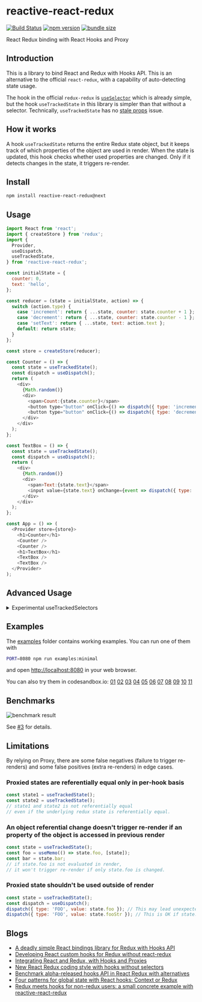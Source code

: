 # reactive-react-redux

[![Build Status](https://travis-ci.com/dai-shi/reactive-react-redux.svg?branch=master)](https://travis-ci.com/dai-shi/reactive-react-redux)
[![npm version](https://badge.fury.io/js/reactive-react-redux.svg)](https://badge.fury.io/js/reactive-react-redux)
[![bundle size](https://badgen.net/bundlephobia/minzip/reactive-react-redux)](https://bundlephobia.com/result?p=reactive-react-redux)

React Redux binding with React Hooks and Proxy

## Introduction

This is a library to bind React and Redux with Hooks API.
This is an alternative to the official `react-redux`,
with a capability of auto-detecting state usage.

The hook in the official `redux-redux` is
[`useSelector`](https://react-redux.js.org/api/hooks#useselector)
which is already simple, but the hook `useTrackedState` in this library
is simpler than that without a selector.
Technically, `useTrackedState` has no [stale props](https://react-redux.js.org/api/hooks#stale-props-and-zombie-children) issue.

## How it works

A hook `useTrackedState` returns the entire Redux state object,
but it keeps track of which properties of the object are used
in render. When the state is updated, this hook checks
whether used properties are changed.
Only if it detects changes in the state, it triggers re-render.

## Install

```bash
npm install reactive-react-redux@next
```

## Usage

```javascript
import React from 'react';
import { createStore } from 'redux';
import {
  Provider,
  useDispatch,
  useTrackedState,
} from 'reactive-react-redux';

const initialState = {
  counter: 0,
  text: 'hello',
};

const reducer = (state = initialState, action) => {
  switch (action.type) {
    case 'increment': return { ...state, counter: state.counter + 1 };
    case 'decrement': return { ...state, counter: state.counter - 1 };
    case 'setText': return { ...state, text: action.text };
    default: return state;
  }
};

const store = createStore(reducer);

const Counter = () => {
  const state = useTrackedState();
  const dispatch = useDispatch();
  return (
    <div>
      {Math.random()}
      <div>
        <span>Count:{state.counter}</span>
        <button type="button" onClick={() => dispatch({ type: 'increment' })}>+1</button>
        <button type="button" onClick={() => dispatch({ type: 'decrement' })}>-1</button>
      </div>
    </div>
  );
};

const TextBox = () => {
  const state = useTrackedState();
  const dispatch = useDispatch();
  return (
    <div>
      {Math.random()}
      <div>
        <span>Text:{state.text}</span>
        <input value={state.text} onChange={event => dispatch({ type: 'setText', text: event.target.value })} />
      </div>
    </div>
  );
};

const App = () => (
  <Provider store={store}>
    <h1>Counter</h1>
    <Counter />
    <Counter />
    <h1>TextBox</h1>
    <TextBox />
    <TextBox />
  </Provider>
);
```

## Advanced Usage

<details>
<summary>Experimental useTrackedSelectors</summary>

```javascript
import React, { useCallback } from 'react';
import { useTrackedSelectors } from 'reactive-react-redux';

const globalSelectors = {
  firstName: state => state.person.first,
  lastName: state => state.person.last,
};

const Person = () => {
  const { firstName } = useTrackedSelectors(globalSelectors);
  return <div>{firstName}</div>;
  // this component will only render when `state.person.first` is changed.
};

const Person2 = ({ threshold }) => {
  const { firstName, isYoung } = useTrackedSelectors({
    ...globalSelectors,
    isYoung: useCallback(state => (state.person.age < threshold), [threshold]),
  });
  return <div>{firstName}{isYoung && '(young)'}</div>;
};
```

</details>

## Examples

The [examples](examples) folder contains working examples.
You can run one of them with

```bash
PORT=8080 npm run examples:minimal
```

and open <http://localhost:8080> in your web browser.

You can also try them in codesandbox.io:
[01](https://codesandbox.io/s/github/dai-shi/reactive-react-redux/tree/master/examples/01_minimal)
[02](https://codesandbox.io/s/github/dai-shi/reactive-react-redux/tree/master/examples/02_typescript)
[03](https://codesandbox.io/s/github/dai-shi/reactive-react-redux/tree/master/examples/03_deep)
[04](https://codesandbox.io/s/github/dai-shi/reactive-react-redux/tree/master/examples/04_immer)
[05](https://codesandbox.io/s/github/dai-shi/reactive-react-redux/tree/master/examples/05_localstate)
[06](https://codesandbox.io/s/github/dai-shi/reactive-react-redux/tree/master/examples/06_memoization)
[07](https://codesandbox.io/s/github/dai-shi/reactive-react-redux/tree/master/examples/07_multistore)
[08](https://codesandbox.io/s/github/dai-shi/reactive-react-redux/tree/master/examples/08_dynamic)
[09](https://codesandbox.io/s/github/dai-shi/reactive-react-redux/tree/master/examples/09_thunk)
[10](https://codesandbox.io/s/github/dai-shi/reactive-react-redux/tree/master/examples/10_selectors)
[11](https://codesandbox.io/s/github/dai-shi/reactive-react-redux/tree/master/examples/11_todolist)

## Benchmarks

![benchmark result](https://user-images.githubusercontent.com/490574/58372012-3bde9700-7f52-11e9-9a54-0e3f78bce38a.png)

See [#3](https://github.com/dai-shi/reactive-react-redux/issues/3#issuecomment-495929564) for details.

## Limitations

By relying on Proxy,
there are some false negatives (failure to trigger re-renders)
and some false positives (extra re-renders) in edge cases.

### Proxied states are referentially equal only in per-hook basis

```javascript
const state1 = useTrackedState();
const state2 = useTrackedState();
// state1 and state2 is not referentially equal
// even if the underlying redux state is referentially equal.
```

### An object referential change doesn't trigger re-render if an property of the object is accessed in previous render

```javascript
const state = useTrackedState();
const foo = useMemo(() => state.foo, [state]);
const bar = state.bar;
// if state.foo is not evaluated in render,
// it won't trigger re-render if only state.foo is changed.
```

### Proxied state shouldn't be used outside of render

```javascript
const state = useTrackedState();
const dispatch = useDispatch();
dispatch({ type: 'FOO', value: state.foo }); // This may lead unexpected behaviour if state.foo is an object
dispatch({ type: 'FOO', value: state.fooStr }); // This is OK if state.fooStr is a string
```

## Blogs

- [A deadly simple React bindings library for Redux with Hooks API](https://blog.axlight.com/posts/a-deadly-simple-react-bindings-library-for-redux-with-hooks-api/)
- [Developing React custom hooks for Redux without react-redux](https://blog.axlight.com/posts/developing-react-custom-hooks-for-redux-without-react-redux/)
- [Integrating React and Redux, with Hooks and Proxies](https://frontarm.com/daishi-kato/redux-custom-hooks/)
- [New React Redux coding style with hooks without selectors](https://blog.axlight.com/posts/new-react-redux-coding-style-with-hooks-without-selectors/)
- [Benchmark alpha-released hooks API in React Redux with alternatives](https://blog.axlight.com/posts/benchmark-alpha-released-hooks-api-in-react-redux-with-alternatives/)
- [Four patterns for global state with React hooks: Context or Redux](https://blog.axlight.com/posts/four-patterns-for-global-state-with-react-hooks-context-or-redux/)
- [Redux meets hooks for non-redux users: a small concrete example with reactive-react-redux](https://blog.axlight.com/posts/redux-meets-hooks-for-non-redux-users-a-small-concrete-example-with-reactive-react-redux/)
